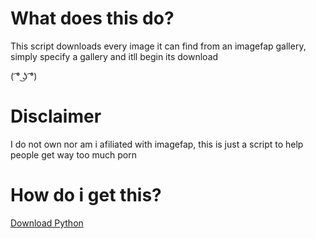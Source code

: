 # What does this do?

This script downloads every image it can find from an imagefap gallery, simply specify a gallery and itll begin its download

( ͡° ͜ʖ ͡°)

# Disclaimer

I do not own nor am i afiliated with imagefap, this is just a script to help people get way too much porn

# How do i get this?

[Download Python](https://www.python.org/downloads/release/python-352/)
